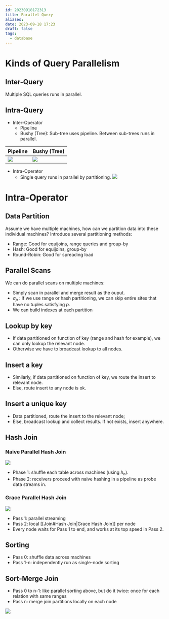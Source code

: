 ```yaml
---
id: 20230918172313
title: Parallel Query
aliases: 
date: 2023-09-18 17:23
draft: false
tags:
  - database
---
```



# Kinds of Query Parallelism

## Inter-Query

Multiple SQL queries runs in parallel.

## Intra-Query

- Inter-Operator
   - Pipeline
	- Bushy (Tree): Sub-tree uses pipeline. Between sub-trees runs in parallel. 
 
| Pipeline | Bushy (Tree) |
| -------- | ------------ |
| ![](https://r2.hcplantern.top/2023/09/17/Snipaste_2023-09-19_14-32-09.png)         |  ![](https://r2.hcplantern.top/2023/09/17/Snipaste_2023-09-19_14-34-41.png)            |

- Intra-Operator
	- Single query runs in parallel by partitioning. ![](https://r2.hcplantern.top/2023/09/17/Snipaste_2023-09-19_14-40-29.png)

# Intra-Operator

## Data Partition

Assume we have multiple machines, how can we partition data into these individual machines? Introduce several partitioning methods:
- Range: Good for equijoins, range queries and group-by
- Hash: Good for equijoins, group-by
- Round-Robin: Good for spreading load

## Parallel Scans

We can do parallel scans on multiple machines:
- Simply scan in parallel and merge result as the ouput.
- $\sigma_{p}$ : If we use range or hash partitioning, we can skip entire sites that have no tuples satisfying $p$.
- We can build indexes at each partition

## Lookup by key

- If data partitioned on function of key (range and hash for example), we can only lookup the relevant node.
- Otherwise we have to broadcast lookup to all nodes.

## Insert a key

- Similarly, if data partitioned on function of key, we route the insert to relevant node.
- Else, route insert to any node is ok.

## Insert a unique key

- Data partitioned, route the insert to the relevant node;
- Else, broadcast lookup and collect results. If not exists, insert anywhere.

## Hash Join

### Naive Parallel Hash Join

![](https://r2.hcplantern.top/2023/09/17/Snipaste_2023-09-19_15-16-03.png)

- Phase 1: shuffle each table across machines (using $h_{n}$).
- Phase 2: receivers proceed with naive hashing in a pipeline as probe data streams in.

### Grace Parallel Hash Join

![](https://r2.hcplantern.top/2023/09/17/Snipaste_2023-09-19_15-18-41.png)

- Pass 1: parallel streaming
- Pass 2: local [[Join#Hash Join|Grace Hash Join]] per node
- Every node waits for Pass 1 to end, and works at its top speed in Pass 2.

## Sorting

- Pass 0: shuffle data across machines
- Pass 1-n: independently run as single-node sorting

## Sort-Merge Join

- Pass 0 to n-1: like parallel sorting above, but do it twice: once for each relation with same ranges
- Pass n: merge join partitions locally on each node

![](https://r2.hcplantern.top/2023/09/17/Snipaste_2023-09-19_15-18-41.png)
